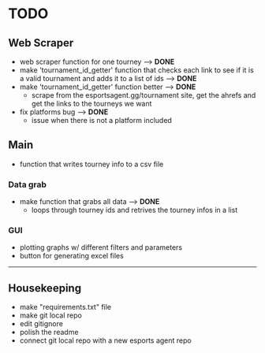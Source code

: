 # TODO

## Web Scraper
- web scraper function for one tourney --> **DONE**
- make 'tournament_id_getter' function that checks each link to see if it is a valid tournament and adds it to a list of ids --> **DONE**
- make 'tournament_id_getter' function better --> **DONE**
    - scrape from the esportsagent.gg/tournament site, get the ahrefs and get the links to the tourneys we want
- fix platforms bug --> **DONE** 
    - issue when there is not a platform included


## Main
- function that writes tourney info to a csv file

### Data grab
- make function that grabs all data --> **DONE**
    - loops through tourney ids and retrives the tourney infos in a list  
    
### GUI
- plotting graphs w/ different filters and parameters
- button for generating excel files 


---
## Housekeeping
- make "requirements.txt" file
- make git local repo
- edit gitignore 
- polish the readme 
- connect git local repo with a new esports agent repo
